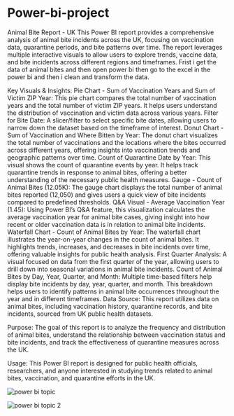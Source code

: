 # Power-bi-project

Animal Bite Report - UK
This Power BI report provides a comprehensive analysis of animal bite incidents across the UK, focusing on vaccination data, quarantine periods, and bite patterns over time. The report leverages multiple interactive visuals to allow users to explore trends, vaccine data, and bite incidents across different regions and timeframes.
Frist i get the data of animal bites and then open power bi then go to the excel in the power bi and then i clean and transform the data.

Key Visuals & Insights:
Pie Chart - Sum of Vaccination Years and Sum of Victim ZIP Year:
This pie chart compares the total number of vaccination years and the total number of victim ZIP years. It helps users understand the distribution of vaccination and victim data across various years.
Filter for Bite Date:
A slicer/filter to select specific bite dates, allowing users to narrow down the dataset based on the timeframe of interest.
Donut Chart - Sum of Vaccination and Where Bitten by Year:
The donut chart visualizes the total number of vaccinations and the locations where the bites occurred across different years, offering insights into vaccination trends and geographic patterns over time.
Count of Quarantine Date by Year:
This visual shows the count of quarantine events by year. It helps track quarantine trends in response to animal bites, offering a better understanding of the necessary public health measures.
Gauge - Count of Animal Bites (12.05K):
The gauge chart displays the total number of animal bites reported (12,050) and gives users a quick view of bite incidents compared to predefined thresholds.
Q&A Visual - Average Vaccination Year (1.45):
Using Power BI’s Q&A feature, this visualization calculates the average vaccination year for animal bite cases, giving insight into how recent or older vaccination data is in relation to animal bite incidents.
Waterfall Chart - Count of Animal Bites by Year:
The waterfall chart illustrates the year-on-year changes in the count of animal bites. It highlights trends, increases, and decreases in bite incidents over time, offering valuable insights for public health analysis.
First Quarter Analysis:
A visual focused on data from the first quarter of the year, allowing users to drill down into seasonal variations in animal bite incidents.
Count of Animal Bites by Day, Year, Quarter, and Month:
Multiple time-based filters help display bite incidents by day, year, quarter, and month. This breakdown helps users to identify patterns in animal bite occurrences throughout the year and in different timeframes.
Data Source:
This report utilizes data on animal bites, including vaccination history, quarantine records, and bite incidents, sourced from UK public health datasets.

Purpose:
The goal of this report is to analyze the frequency and distribution of animal bites, understand the relationship between vaccination status and bite incidents, and track the effectiveness of quarantine measures across the UK.

Usage:
This Power BI report is designed for public health officials, researchers, and anyone interested in studying trends related to animal bites, vaccination, and quarantine efforts in the UK.

![power bi topic ](https://github.com/user-attachments/assets/aca21420-e98c-47bd-8052-a2e87ecffd4c)

![power bi topic 2](https://github.com/user-attachments/assets/928d4316-0a51-4a7a-83a3-1099ca75d26a)



